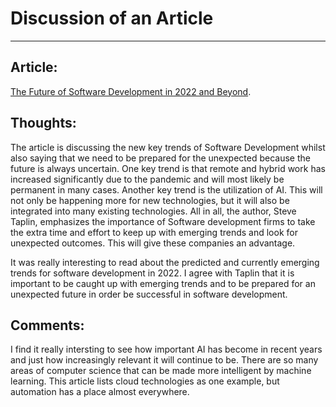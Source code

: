 # Discussion of an Article
____________________________________________________________________

## Article:
 [The Future of Software Development in 2022 and Beyond](https://www.entrepreneur.com/article/403829).

## Thoughts:

The article is discussing the new key trends of Software Development whilst also saying that we need to be prepared for the unexpected because the future is always uncertain. One key trend is that remote and hybrid work has increased significantly due to the pandemic and will most likely be permanent in many cases. Another key trend is the utilization of AI. This will not only be happening more for new technologies, but it will also be integrated into many existing technologies. All in all, the author, Steve Taplin, emphasizes the importance of Software development firms to take the extra time and effort to keep up with emerging trends and look for unexpected outcomes. This will give these companies an advantage.

It was really interesting to read about the predicted and currently emerging trends for software development in 2022. I agree with Taplin that it is important to be caught up with emerging trends and to be prepared for an unexpected future in order be successful in software development. 

## Comments:

I find it really intersting to see how important AI has become in recent years and just how increasingly relevant it will continue to be. There are so many areas of computer science that can be made more intelligent by machine learning. This article lists cloud technologies as one example, but automation has a place almost everywhere.